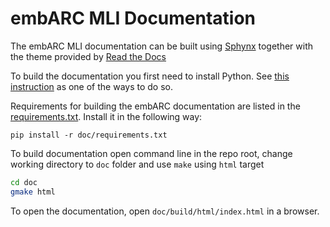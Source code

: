 embARC MLI Documentation
==================================================

The embARC MLI documentation can be built using [Sphynx](http://sphinx-doc.org/) together with the theme provided by [Read the Docs](https://readthedocs.org/)

To build the documentation you first need to install Python. See [this instruction](/examples/tutorial_emnist_tensorflow#install-python-and-create-a-virtual-environment) as one of the ways to do so.

Requirements for building the embARC documentation are listed in the [requirements.txt](/doc/requirements.txt). Install it in the following way:

```
pip install -r doc/requirements.txt
```

To build documentation open command line in the repo root, change working directory to `doc` folder and use `make` using `html` target

```bash
cd doc
gmake html
```

To open the documentation, open `doc/build/html/index.html` in a browser.
